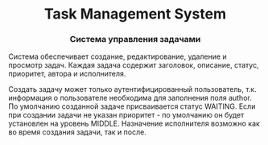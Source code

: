 <h1 align="center">Task Management System</h1>

<h3 align="center">Система управления задачами</h3>

Система обеспечивает создание, редактирование, удаление и просмотр задач.
Каждая задача содержит заголовок, описание, статус, приоритет, автора и исполнителя.

Создать задачу может только аутентифицированный пользователь, т.к. информация о пользователе необходима для заполнения поля author.
По умолчанию созданной задаче присваивается статус WAITING.
Если при создании задачи не указан приоритет - по умолчанию он будет установлен на уровень MIDDLE.
Назначение исполнителя возможно как во время создания задачи, так и после.
